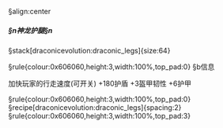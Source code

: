 §align:center
##### §n神龙护腿§n

§stack[draconicevolution:draconic_legs]{size:64}

§rule{colour:0x606060,height:3,width:100%,top_pad:0}
§b信息

加快玩家的行走速度(可开关)
+180护盾
+3盔甲韧性
+6护甲

§rule{colour:0x606060,height:3,width:100%,top_pad:0}
§recipe[draconicevolution:draconic_legs]{spacing:2}
§rule{colour:0x606060,height:3,width:100%,top_pad:3}